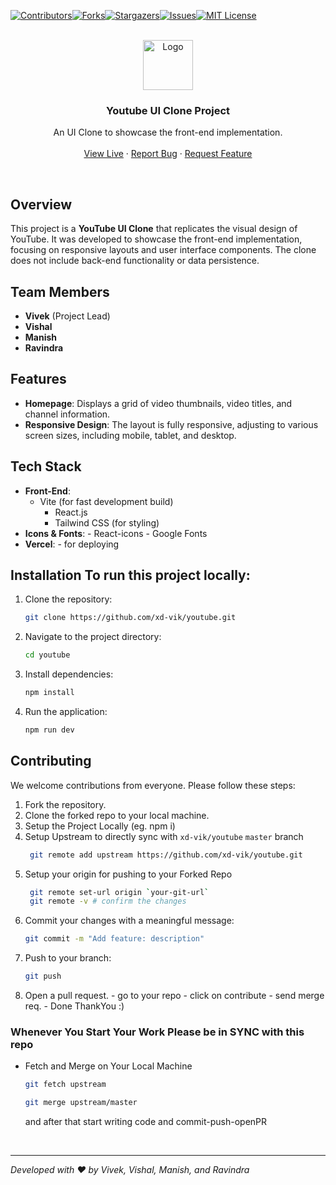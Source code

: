 [![Contributors][contributors-shield]][contributors-url][![Forks][forks-shield]][forks-url][![Stargazers][stars-shield]][stars-url][![Issues][issues-shield]][issues-url][![MIT License][license-shield]][license-url]

<!-- PROJECT LOGO -->
<br />
<div align="center">
  <a href="https://github.com/othneildrew/Best-README-Template">
    <img src="https://cdn.pixabay.com/photo/2015/03/10/17/23/youtube-667451_640.png" alt="Logo" width="" height="80">
  </a>

  <h3 align="center">Youtube UI Clone Project</h3>

  <p align="center">
   An UI Clone to showcase the front-end implementation.
    <br /><br />
    <a href="https://youtube-team-proj.vercel.app/">View Live</a>
    ·
    <a href="https://github.com/xd-vik/youtube/issues/new?labels=bug&template=bug-report---.md">Report Bug</a>
    ·
    <a href="https://github.com/xd-vik/youtube/issues/new?labels=enhancement&template=feature-request---.md">Request Feature</a>
  </p>
</div>

<br/>

## Overview

This project is a **YouTube UI Clone** that replicates the visual design of YouTube. It was developed to showcase the front-end implementation, focusing on responsive layouts and user interface components. The clone does not include back-end functionality or data persistence.

## Team Members

- **Vivek** (Project Lead)
- **Vishal**
- **Manish**
- **Ravindra**

## Features

- **Homepage**: Displays a grid of video thumbnails, video titles, and channel information.
- **Responsive Design**: The layout is fully responsive, adjusting to various screen sizes, including mobile, tablet, and desktop.

## Tech Stack

- **Front-End**:
  - Vite (for fast development build)
    - React.js
    - Tailwind CSS (for styling)
- **Icons & Fonts**: - React-icons - Google Fonts
- **Vercel**: - for deploying

## Installation To run this project locally:

1. Clone the repository:
   ```bash
   git clone https://github.com/xd-vik/youtube.git
   ```
2. Navigate to the project directory:
   ```bash
   cd youtube
   ```
3. Install dependencies:
   ```bash
   npm install
   ```
4. Run the application:
   ```bash
   npm run dev
   ```

## Contributing

We welcome contributions from everyone. Please follow these steps:

1. Fork the repository.
2. Clone the forked repo to your local machine.
3. Setup the Project Locally (eg. npm i)
4. Setup Upstream to directly sync with `xd-vik/youtube` `master` branch
   ```bash
   	git remote add upstream https://github.com/xd-vik/youtube.git
   ```
5. Setup your origin for pushing to your Forked Repo
   ```bash
   	git remote set-url origin `your-git-url`
   	git remote -v # confirm the changes
   ```
6. Commit your changes with a meaningful message:
   ```bash
   git commit -m "Add feature: description"
   ```
7. Push to your branch:
   ```bash
   git push
   ```
8. Open a pull request. - go to your repo - click on contribute - send merge req. - Done ThankYou :)

### Whenever You Start Your Work Please be in SYNC with this repo

- Fetch and Merge on Your Local Machine

  ```bash
  git fetch upstream
  ```

  ```bash
  git merge upstream/master
  ```

  and after that start writing code and commit-push-openPR

<br />

---

_Developed with ❤️ by Vivek, Vishal, Manish, and Ravindra_

<!-- MARKDOWN LINKS & IMAGES -->

[contributors-shield]: https://img.shields.io/github/contributors/xd-vik/youtube.svg?style=for-the-badge
[contributors-url]: https://github.com/xd-vik/youtube/graphs/contributors
[forks-shield]: https://img.shields.io/github/forks/xd-vik/youtube.svg?style=for-the-badge
[forks-url]: https://github.com/xd-vik/youtube/network/members
[stars-shield]: https://img.shields.io/github/stars/xd-vik/youtube.svg?style=for-the-badge
[stars-url]: https://github.com/xd-vik/youtube/stargazers
[issues-shield]: https://img.shields.io/github/issues/xd-vik/youtube.svg?style=for-the-badge
[issues-url]: https://github.com/xd-vik/youtube/issues
[license-shield]: https://img.shields.io/github/license/xd-vik/youtube.svg?style=for-the-badge
[license-url]: https://github.com/xd-vik/youtube/blob/master/LICENSE.txt
